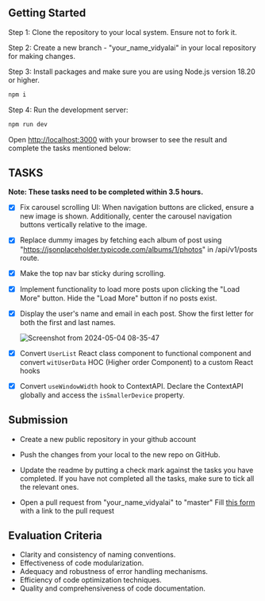 ## Getting Started

Step 1: Clone the repository to your local system. Ensure not to fork it.

Step 2: Create a new branch - "your_name_vidyalai" in your local repository for making changes.

Step 3: Install packages and make sure you are using Node.js version 18.20 or higher.

```bash
npm i
```

Step 4: Run the development server:

```bash
npm run dev
```

Open [http://localhost:3000](http://localhost:3000) with your browser to see the result and complete the tasks mentioned below:

## TASKS
**Note: These tasks need to be completed within 3.5 hours.**
- [X] Fix carousel scrolling UI: When navigation buttons are clicked, ensure a new image is shown. Additionally, center the carousel navigation buttons vertically relative to the image. 
- [X] Replace dummy images by fetching each album of post using "https://jsonplaceholder.typicode.com/albums/1/photos" in /api/v1/posts route.
- [X] Make the top nav bar sticky during scrolling.
- [X] Implement functionality to load more posts upon clicking the "Load More" button. Hide the "Load More" button if no posts exist.
- [X] Display the user's name and email in each post. Show the first letter for both the first and last names.

  ![Screenshot from 2024-05-04 08-35-47](https://github.com/vidyalai/interview-challenge-1/assets/67904627/a1dd3dca-27e8-427b-a6dc-41de00d15df1)

- [X] Convert `UserList` React class component to functional component and convert `witUserData` HOC (Higher order Component) to a custom React hooks
- [X] Convert `useWindowWidth` hook to ContextAPI. Declare the ContextAPI globally and access the `isSmallerDevice` property.



## Submission
- Create a new public repository in your github account

- Push the changes from your local to the new repo on GitHub.

- Update the readme by putting a check mark against the tasks you have completed. If you have not completed all the tasks, make sure to tick all the relevant ones. 

- Open a pull request from "your_name_vidyalai" to "master"
Fill [this form](https://docs.google.com/forms/d/e/1FAIpQLSeACdInJitqQ8hncrJdsTYEXVuts0Rb_WlMhLihXz06MTFmwA/viewform) with a link to the pull request 


## Evaluation Criteria
- Clarity and consistency of naming conventions.
- Effectiveness of code modularization.
- Adequacy and robustness of error handling mechanisms.
- Efficiency of code optimization techniques.
- Quality and comprehensiveness of code documentation.




